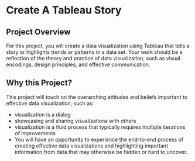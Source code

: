# Create A Tableau Story

## Project Overview
For this project, you will create a data visualization using Tableau that tells a story or highlights trends or patterns in a data set. 
Your work should be a reflection of the theory and practice of data visualization, such as visual encodings, design principles, and 
effective communication.

## Why this Project?
This project will touch on the overarching attitudes and beliefs important to effective data visualization, such as:

- visualization is a dialog
- showcasing and sharing visualizations with others
- visualization is a fluid process that typically requires multiple iterations of improvements
- You will have an opportunity to experience the end-to-end process of creating effective data visualizations and highlighting important
  information from data that may otherwise be hidden or hard to uncover.
